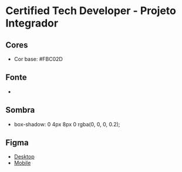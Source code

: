# Certified Tech Developer - Projeto Integrador

 ## Cores
 - Cor base: #FBC02D

 ## Fonte

 - 

 ## Sombra
 - box-shadow: 0 4px 8px 0 rgba(0, 0, 0, 0.2);

 ## Figma
 - [Desktop](https://www.figma.com/proto/aua1WHXn4AEwU0r5rxftE0/SPRINT-1-FINAL?page-id=2%3A1149&node-id=49%3A940&viewport=383%2C48%2C0.22&scaling=min-zoom&starting-point-node-id=49%3A1126)
 - [Mobile](https://www.figma.com/proto/aua1WHXn4AEwU0r5rxftE0/SPRINT-1-FINAL?page-id=3%3A390&node-id=49%3A8755&viewport=383%2C48%2C0.12&scaling=min-zoom&starting-point-node-id=49%3A8950)

